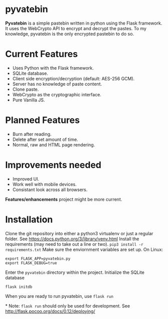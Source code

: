 # pyvatebin
**Pyvatebin** is a simple pastebin written in python using the Flask framework.
It uses the WebCrypto API to encrypt and decrypt the pastes. To my knowledge,
pyvatebin is the only encrypted pastebin to do so.

# Current Features

* Uses Python with the Flask framework.
* SQLite database.
* Client side encryption/decryption (default: AES-256 GCM).
* Server has no knowledge of paste content.
* Clone paste.
* WebCrypto as the cryptographic interface.
* Pure Vanilla JS.

# Planned Features

* Burn after reading.
* Delete after set amount of time.
* Normal, raw and HTML page rendering.

# Improvements needed

* Improved UI.
* Work well with mobile devices.
* Consistant look across all browsers.

**Features/enhancements** project might be more current.

# Installation

Clone the git repository into either a python3 virtualenv or just a regular folder.
See <https://docs.python.org/3/library/venv.html>
Install the requirements (may need to take out a line or two).
`pip3 install -r requirements.txt`
Make sure the enviornment variables are set up.
On Linux:

    export FLASK_APP=pyvatebin.py
    export FLASK_DEBUG=true

Enter the `pyvatebin` directory within the project.
Initialize the SQLite database

    flask initdb

When you are ready to run pyvatebin, use `flask run`

\* Note: `flask run` should only be used for development. See <http://flask.pocoo.org/docs/0.12/deploying/>
